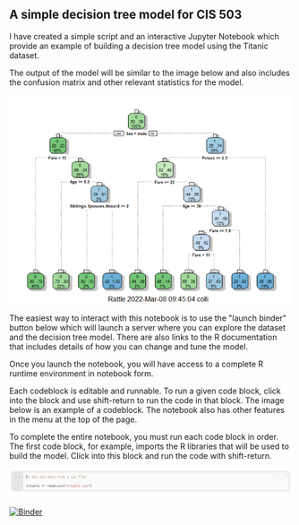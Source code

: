 ## A simple decision tree model for CIS 503

I have created a simple script and an interactive Jupyter Notebook which provide an example of building a decision tree model using the Titanic dataset.

The output of the model will be similar to the image below and also includes the confusion matrix and other relevant statistics for the model.

<img src="images/decision_tree.png">

The easiest way to interact with this notebook is to use the "launch binder" button below which will launch a server where you can explore the dataset and the decision tree model. There are also links to the R documentation that includes details of how you can change and tune the model.

Once you launch the notebook, you will have access to a complete R runtime environment in notebook form.

Each codeblock is editable and runnable. To run a given code block, click into the block and use shift-return to run the code in that block. The image below is an example of a codeblock. The notebook also has other features in the menu at the top of the page.

To complete the entire notebook, you must run each code block in order. The first code block, for example, imports the R libraries that will be used to build the model. Click into this block and run the code with shift-return.

<img src="images/codeblock.png">

[![Binder](https://mybinder.org/badge_logo.svg)](https://mybinder.org/v2/gh/azbones/r-decision-tree/HEAD?urlpath=nteract/tree/TitanicNotebook.ipynb)
